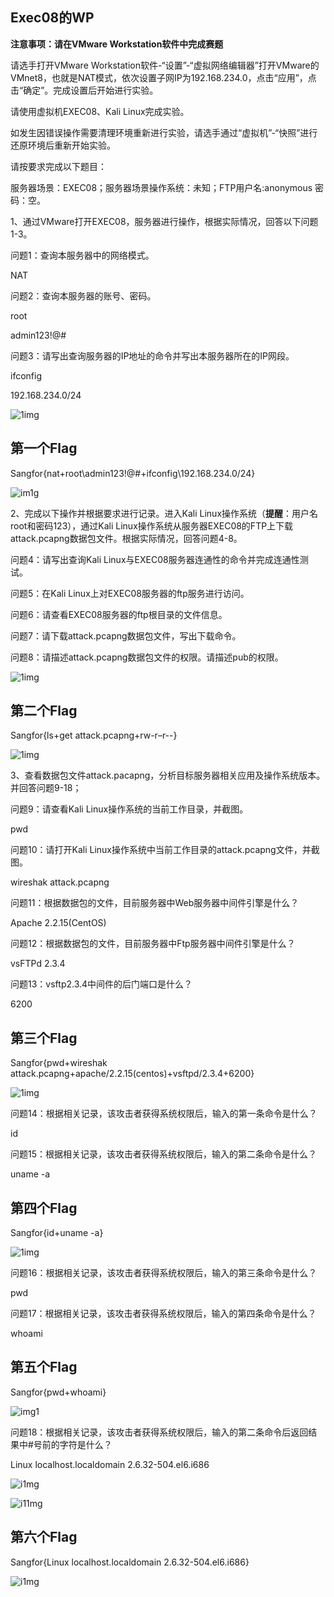 ## **Exec08的WP**

**注意事项：请在VMware Workstation软件中完成赛题**

请选手打开VMware Workstation软件-“设置”-“虚拟网络编辑器”打开VMware的VMnet8，也就是NAT模式，依次设置子网IP为192.168.234.0，点击“应用”，点击“确定”。完成设置后开始进行实验。

请使用虚拟机EXEC08、Kali Linux完成实验。

如发生因错误操作需要清理环境重新进行实验，请选手通过“虚拟机”-“快照”进行还原环境后重新开始实验。

请按要求完成以下题目：

服务器场景：EXEC08；服务器场景操作系统：未知；FTP用户名:anonymous 密码：空。

1、通过VMware打开EXEC08，服务器进行操作，根据实际情况，回答以下问题1-3。

问题1：查询本服务器中的网络模式。

NAT

问题2：查询本服务器的账号、密码。

root

admin123!@#

问题3：请写出查询服务器的IP地址的命令并写出本服务器所在的IP网段。

ifconfig

192.168.234.0/24

![1img](https://oss.edu.sangfor.com.cn/file/20240704/240704210453848zk282.jpg)

## **第一个Flag**

Sangfor{nat+root\\admin123!@#+ifconfig\\192.168.234.0/24}

![im1g](https://oss.edu.sangfor.com.cn/file/20240704/240704210453983vkjk6.jpg)

2、完成以下操作并根据要求进行记录。进入Kali Linux操作系统（**提醒**：用户名root和密码123），通过Kali Linux操作系统从服务器EXEC08的FTP上下载attack.pcapng数据包文件。根据实际情况，回答问题4-8。

问题4：请写出查询Kali Linux与EXEC08服务器连通性的命令并完成连通性测试。

问题5：在Kali Linux上对EXEC08服务器的ftp服务进行访问。

问题6：请查看EXEC08服务器的ftp根目录的文件信息。

问题7：请下载attack.pcapng数据包文件，写出下载命令。

问题8：请描述attack.pcapng数据包文件的权限。请描述pub的权限。

![1img](https://oss.edu.sangfor.com.cn/file/20240704/240704210454024kdysj.jpg)

## **第二个Flag**

Sangfor{ls+get attack.pcapng+rw-r–r--}

![1img](https://oss.edu.sangfor.com.cn/file/20240704/240704210454046sepiv.jpg)

3、查看数据包文件attack.pacapng，分析目标服务器相关应用及操作系统版本。并回答问题9-18；

问题9：请查看Kali Linux操作系统的当前工作目录，并截图。

pwd

问题10：请打开Kali Linux操作系统中当前工作目录的attack.pcapng文件，并截图。

wireshak attack.pcapng

问题11：根据数据包的文件，目前服务器中Web服务器中间件引擎是什么？

Apache 2.2.15(CentOS)

问题12：根据数据包的文件，目前服务器中Ftp服务器中间件引擎是什么？

vsFTPd 2.3.4

问题13：vsftp2.3.4中间件的后门端口是什么？

6200

## **第三个Flag**

Sangfor{pwd+wireshak attack.pcapng+apache/2.2.15(centos)+vsftpd/2.3.4+6200}

![1img](https://oss.edu.sangfor.com.cn/file/20240704/240704210454077ryajo.jpg)

问题14：根据相关记录，该攻击者获得系统权限后，输入的第一条命令是什么？

id

问题15：根据相关记录，该攻击者获得系统权限后，输入的第二条命令是什么？

uname -a

## **第四个Flag**

Sangfor{id+uname -a}

![1img](https://oss.edu.sangfor.com.cn/file/20240704/240704210454092wbaa8.jpg)

问题16：根据相关记录，该攻击者获得系统权限后，输入的第三条命令是什么？

pwd

问题17：根据相关记录，该攻击者获得系统权限后，输入的第四条命令是什么？

whoami

## **第五个Flag**

Sangfor{pwd+whoami}

![img1](https://oss.edu.sangfor.com.cn/file/20240704/240704210454118218u9.jpg)

问题18：根据相关记录，该攻击者获得系统权限后，输入的第二条命令后返回结果中#号前的字符是什么？

Linux localhost.localdomain 2.6.32-504.el6.i686

![i1mg](https://oss.edu.sangfor.com.cn/file/20240704/240704210454135hu5ck.jpg)

![i11mg](https://oss.edu.sangfor.com.cn/file/20240704/240704210454166w188p.jpg)

## **第六个Flag**

Sangfor{Linux localhost.localdomain 2.6.32-504.el6.i686}

![i1mg](https://oss.edu.sangfor.com.cn/file/20240704/240704210453951v51wv.jpg)